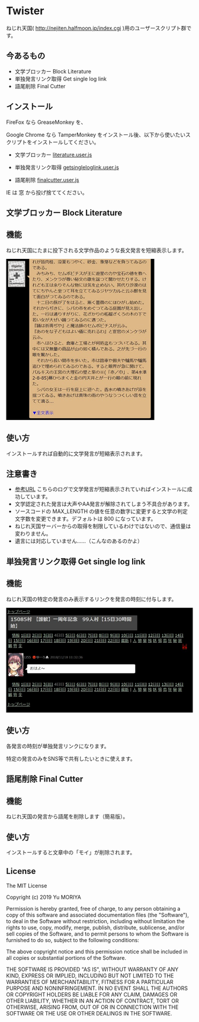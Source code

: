 Twister
=========

ねじれ天国( http://nejiten.halfmoon.jp/index.cgi )用のユーザースクリプト群です。

## 今あるもの

- 文学ブロッカー Block Literature
- 単独発言リンク取得 Get single log link
- 語尾削除 Final Cutter

インストール
---------

FireFox なら GreaseMonkey を、

Google Chrome なら TamperMonkey をインストール後、以下から使いたいスクリプトをインストールしてください。

- 文学ブロッカー [literature.user.js](https://github.com/y-moriya/Twister/raw/master/literature.user.js)

- 単独発言リンク取得 [getsingleloglink.user.js](https://github.com/y-moriya/Twister/raw/master/getsingleloglink.user.js)

- 語尾削除 [finalcutter.user.js](https://github.com/y-moriya/Twister/raw/master/finalcutter.user.js)

IE は 窓 から投げ捨ててください。

## 文学ブロッカー Block Literature

機能
---------

ねじれ天国にたまに投下される文学作品のような長文発言を短縮表示します。

<img src="https://github.com/y-moriya/Twister/raw/master/img/literature.jpg" width="400">

使い方
---------

インストールすれば自動的に文学発言が短縮表示されます。

注意書き
--------
- [参考URL](http://nejiten.halfmoon.jp/index.cgi?vid=15085&type=watch&date=8) こちらのログで文学発言が短縮表示されていればインストールに成功しています。
- 文学認定された発言は大声やAA発言が解除されてしまう不具合があります。
- ソースコードの MAX_LENGTH の値を任意の数字に変更すると文学の判定文字数を変更できます。デフォルトは 800 になっています。
- ねじれ天国サーバーからの取得を制限しているわけではないので、通信量は変わりません。
- 遺言には対応していません……（こんなのあるのかよ）

## 単独発言リンク取得 Get single log link

機能
---------

ねじれ天国の特定の発言のみ表示するリンクを発言の時刻に付与します。

<img src="https://github.com/y-moriya/Twister/raw/master/img/getsingleloglink.jpg" width="800">

使い方
---------

各発言の時刻が単独発言リンクになります。

特定の発言のみをSNS等で共有したいときに使えます。

## 語尾削除 Final Cutter

機能
---------

ねじれ天国の発言から語尾を削除します（簡易版）。

使い方
---------

インストールすると文章中の「モイ」が削除されます。

License
---------

The MIT License

Copyright (c) 2019 Yu MORIYA

Permission is hereby granted, free of charge, to any person obtaining a copy
of this software and associated documentation files (the "Software"), to deal
in the Software without restriction, including without limitation the rights
to use, copy, modify, merge, publish, distribute, sublicense, and/or sell
copies of the Software, and to permit persons to whom the Software is
furnished to do so, subject to the following conditions:

The above copyright notice and this permission notice shall be included in
all copies or substantial portions of the Software.

THE SOFTWARE IS PROVIDED "AS IS", WITHOUT WARRANTY OF ANY KIND, EXPRESS OR
IMPLIED, INCLUDING BUT NOT LIMITED TO THE WARRANTIES OF MERCHANTABILITY,
FITNESS FOR A PARTICULAR PURPOSE AND NONINFRINGEMENT. IN NO EVENT SHALL THE
AUTHORS OR COPYRIGHT HOLDERS BE LIABLE FOR ANY CLAIM, DAMAGES OR OTHER
LIABILITY, WHETHER IN AN ACTION OF CONTRACT, TORT OR OTHERWISE, ARISING FROM,
OUT OF OR IN CONNECTION WITH THE SOFTWARE OR THE USE OR OTHER DEALINGS IN
THE SOFTWARE.
